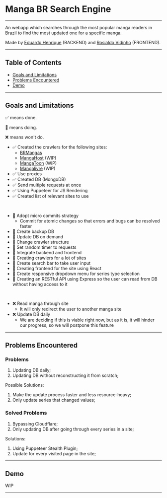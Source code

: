 # Manga BR Search Engine

---

An webapp which searches through the most popular manga readers in Brazil to find the most updated one for a specific manga.

Made by [Eduardo Henrique](https://github.com/ed-henrique) (BACKEND) and [Rosialdo Vidinho](https://github.com/Rosialdo) (FRONTEND).

---

## Table of Contents

- [Goals and Limitations](#goals-and-limitations)
- [Problems Encountered](#problems-encountered)
- [Demo](#demo)

---

## Goals and Limitations

✅ means done.

🚧 means doing.

❌ means won't do.

- ✅ Created the crawlers for the following sites:
  - [BRMangas](https://brmangas.net)
  - [MangaHost](https://mangahosted.com) (WIP)
  - [MangaToon](https://mangatoon.mobi) (WIP)
  - [Mangalivre](https://mangalivre.net) (WIP)
- ✅ Use proxies
- ✅ Created DB (MongoDB)
- ✅ Send multiple requests at once
- ✅ Using Puppeteer for JS Rendering
- ✅ Created list of relevant sites to use

&nbsp;

- 🚧 Adopt micro commits strategy
  - Commit for atomic changes so that errors and bugs can be resolved faster
- 🚧 Create backup DB
- 🚧 Update DB on demand
- 🚧 Change crawler structure
- 🚧 Set random timer to requests
- 🚧 Integrate backend and frontend
- 🚧 Creating crawlers for a lot of sites
- 🚧 Create search bar to take user input
- 🚧 Creating frontend for the site using React
- 🚧 Create responsive dropdown menu for series type selection
- 🚧 Creating an RESTful API using Express so the user can read from DB without having access to it

&nbsp;

- ❌ Read manga through site
  - It will only redirect the user to another manga site
- ❌ Update DB daily
  - We are deciding if this is viable right now, but as it is, it will hinder our progress, so we will postpone this feature

---

## Problems Encountered

### Problems

1. Updating DB daily;
2. Updating DB without reconstructing it from scratch;

Possible Solutions:

1. Make the update process faster and less resource-heavy;
2. Only update series that changed values;

### Solved Problems

1. Bypassing Cloudflare;
2. Only updating DB after going through every series in a site;

Solutions:

1. Using Puppeteer Stealth Plugin;
2. Update for every visited page in the site;

---

## Demo

WIP

---
